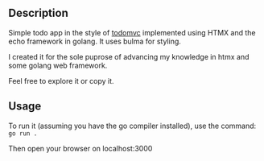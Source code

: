 ## Description

Simple todo app in the style of [todomvc](https://todomvc.com/) implemented using HTMX and the echo framework in golang. It uses bulma for styling.

I created it for the sole puprose of advancing my knowledge in htmx and some golang web framework.

Feel free to explore it or copy it.

## Usage

To run it (assuming you have the go compiler installed), use the command:
`go run .`

Then open your browser on localhost:3000
